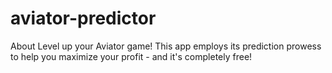 # aviator-predictor
About Level up your Aviator game! This app employs its prediction prowess to help you maximize your profit - and it's completely free!
